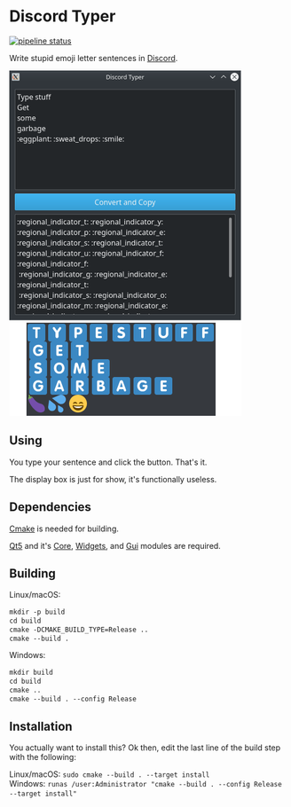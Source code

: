 # Discord Typer

[![pipeline status](https://gitlab.com/sum01/discord_typer/badges/master/pipeline.svg)](https://gitlab.com/sum01/discord_typer/commits/master)

Write stupid emoji letter sentences in [Discord](https://discordapp.com/).

![Example](./example.png?raw=true "Example")

## Using

You type your sentence and click the button. That's it.

The display box is just for show, it's functionally useless.

## Dependencies

[Cmake](https://cmake.org/) is needed for building.

[Qt5](https://www.qt.io/) and it's [Core](https://doc.qt.io/qt-5/qtcore-index.html), [Widgets](https://doc.qt.io/qt-5/qtwidgets-index.html), and [Gui](https://doc.qt.io/qt-5/qtgui-index.html) modules are required.

## Building

Linux/macOS:

```
mkdir -p build
cd build
cmake -DCMAKE_BUILD_TYPE=Release ..
cmake --build .
```

Windows:

```
mkdir build
cd build
cmake ..
cmake --build . --config Release
```

## Installation

You actually want to install this? Ok then, edit the last line of the build step with the following:

Linux/macOS: `sudo cmake --build . --target install`  
Windows: `runas /user:Administrator "cmake --build . --config Release --target install"`
